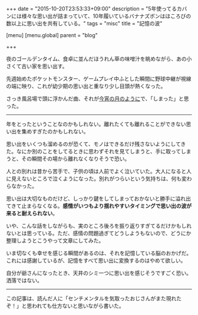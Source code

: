 +++
date = "2015-10-20T23:53:33+09:00"
description = "5年使ってるカバンには様々な思い出が詰まっていて、10年履いているバナナズボンはほころびの数以上に思い出を共有している。"
tags = "misc"
title = "記憶の波"

[menu]
  [menu.global]
    parent = "blog"

+++

夜のゴールデンタイム、食卓に並んだほうれん草の味噌汁を眺めながら、あの小さくて古い家を思い出す。

先週始めたポケットモンスター、ゲームプレイ中ふとした瞬間に野球中継が視線の端に映り、これが幼少期の思い出と重なり少し目頭が熱くなった。

さっき風呂場で頭に浮かんだ曲、それが[今宵の月のように](https://www.youtube.com/watch?v=8Gkt-Qk31bI)で、「しまった」と思った。

---

年をとったということなのかもしれない。離れたくても離れることができない思い出を集めすぎたのかもしれない。

思い出をいくつも溜めるのが恐くて、モノはできるだけ残さないようにしてきた。なにか別のことをしてるときに思わずそれを見てしまうと、手に取ってしまうと、その瞬間その場から離れなくなりそうで恐い。

人との別れは昔から苦手で、子供の頃は人前でよく泣いていた。大人になると人に見えないところで泣くようになった。別れがつらいという気持ちは、何も変わらなかった。

思い出は大切なものだけど、しっかり鍵をしてしまっておかないと勝手に溢れ出てきて止まらなくなる。**感情がいつもより揺れやすいタイミングで思い出の波が来ると耐えられない**。

いや、こんな話をしながらも、実のところ後ろを振り返りすぎてるだけかもしれないとは思っている。ただ、感情の問題過ぎてどうしようもないので、どうにか整理しようとこうやって文章にしてみた。

いま切なくも幸せを感じる瞬間があるのは、それを記憶している脳のおかげだ。これには感謝しているが、記憶をすべて思い出に変換するのはやめて欲しい。

自分が爺さんになったとき、天井のシミ一つに思い出を感じそうですごく恐い。洒落ではない。

---

この記事は、読んだ人に「センチメンタルを気取ったおじさんがまた現れたぞ！」と思われても仕方ないと思いながら書いた。
